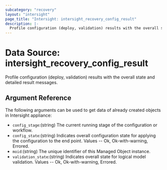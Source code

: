 ```yaml
---
subcategory: "recovery"
layout: "intersight"
page_title: "Intersight: intersight_recovery_config_result"
description: |-
  Profile configuration (deploy, validation) results with the overall state and detailed result messages.
---
```


# Data Source: intersight_recovery_config_result
Profile configuration (deploy, validation) results with the overall state and detailed result messages.
## Argument Reference
The following arguments can be used to get data of already created objects in Intersight appliance:
* `config_stage`:(string) The current running stage of the configuration or workflow. 
* `config_state`:(string) Indicates overall configuration state for applying the configuration to the end point. Values  -- Ok, Ok-with-warning, Errored. 
* `moid`:(string) The unique identifier of this Managed Object instance. 
* `validation_state`:(string) Indicates overall state for logical model validation. Values  -- Ok, Ok-with-warning, Errored. 
